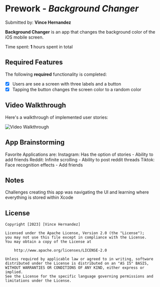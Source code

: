 # Prework - *Background Changer*

Submitted by: **Vince Hernandez**

**Background Changer** is an app that changes the background color of the iOS mobile screen. 

Time spent: **1** hours spent in total

## Required Features

The following **required** functionality is completed:

- [X] Users are see a screen with three labels and a button
- [X] Tapping the button changes the screen color to a random color
 
## Video Walkthrough

Here's a walkthrough of implemented user stories:

<img src="http://i.imgur.com/dNYswmI.gif" title='Video Walkthrough' width='' alt='Video Walkthrough' />

## App Brainstorming 
Favorite Applications are:
Instagram: Has the option of stories - Ability to add friends
Reddit: Infinite scrolling - Ability to post reddit threads
Tiktok: Face recognition effects - Add friends

## Notes

Challenges creating this app was navigating the UI and learning where everything is stored within Xcode

## License

    Copyright [2023] [Vince Hernandez]

    Licensed under the Apache License, Version 2.0 (the "License");
    you may not use this file except in compliance with the License.
    You may obtain a copy of the License at

        http://www.apache.org/licenses/LICENSE-2.0

    Unless required by applicable law or agreed to in writing, software
    distributed under the License is distributed on an "AS IS" BASIS,
    WITHOUT WARRANTIES OR CONDITIONS OF ANY KIND, either express or implied.
    See the License for the specific language governing permissions and
    limitations under the License.
